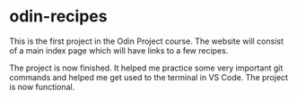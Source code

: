 # odin-recipes
This is the first project in the Odin Project course. The website will consist of a main index page which will have links to a few recipes.

The project is now finished. It helped me practice some very important git commands and helped me get used to the terminal in VS Code. The project is now functional.
